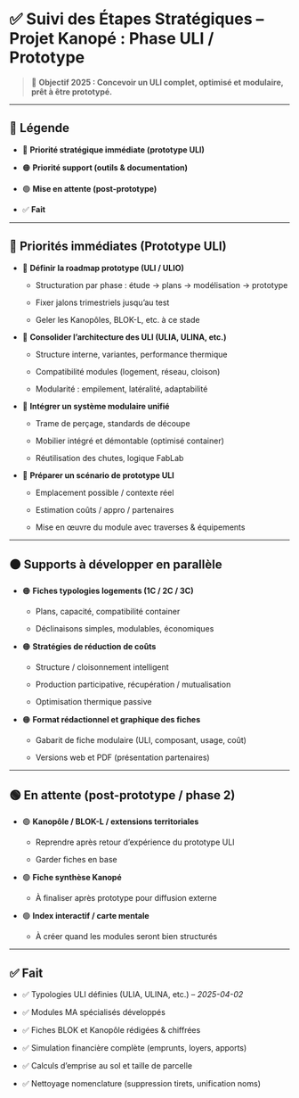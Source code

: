 # ✅ Suivi des Étapes Stratégiques – Projet **Kanopé : Phase ULI / Prototype**

> 🎯 **Objectif 2025 : Concevoir un ULI complet, optimisé et modulaire, prêt à être prototypé.**

---

## 📌 Légende

- 🔴 **Priorité stratégique immédiate (prototype ULI)**
    
- 🟠 **Priorité support (outils & documentation)**
    
- 🟢 **Mise en attente (post-prototype)**
    
- ✅ **Fait**
    

---

## 🔴 Priorités immédiates (Prototype ULI)

-  🔴 **Définir la roadmap prototype (ULI / ULIO)**
    
    - Structuration par phase : étude → plans → modélisation → prototype
        
    - Fixer jalons trimestriels jusqu’au test
        
    - Geler les Kanopôles, BLOK-L, etc. à ce stade
        
-  🔴 **Consolider l’architecture des ULI (ULIA, ULINA, etc.)**
    
    - Structure interne, variantes, performance thermique
        
    - Compatibilité modules (logement, réseau, cloison)
        
    - Modularité : empilement, latéralité, adaptabilité
        
-  🔴 **Intégrer un système modulaire unifié**
    
    - Trame de perçage, standards de découpe
        
    - Mobilier intégré et démontable (optimisé container)
        
    - Réutilisation des chutes, logique FabLab
        
-  🔴 **Préparer un scénario de prototype ULI**
    
    - Emplacement possible / contexte réel
        
    - Estimation coûts / appro / partenaires
        
    - Mise en œuvre du module avec traverses & équipements
        

---

## 🟠 Supports à développer en parallèle

-  🟠 **Fiches typologies logements (1C / 2C / 3C)**
    
    - Plans, capacité, compatibilité container
        
    - Déclinaisons simples, modulables, économiques
        
-  🟠 **Stratégies de réduction de coûts**
    
    - Structure / cloisonnement intelligent
        
    - Production participative, récupération / mutualisation
        
    - Optimisation thermique passive
        
-  🟠 **Format rédactionnel et graphique des fiches**
    
    - Gabarit de fiche modulaire (ULI, composant, usage, coût)
        
    - Versions web et PDF (présentation partenaires)
        

---

## 🟢 En attente (post-prototype / phase 2)

-  🟢 **Kanopôle / BLOK-L / extensions territoriales**
    
    - Reprendre après retour d’expérience du prototype ULI
        
    - Garder fiches en base
        
-  🟢 **Fiche synthèse Kanopé**
    
    - À finaliser après prototype pour diffusion externe
        
-  🟢 **Index interactif / carte mentale**
    
    - À créer quand les modules seront bien structurés
        

---

## ✅ Fait

- ✅ Typologies ULI définies (ULIA, ULINA, etc.) – _2025-04-02_
    
- ✅ Modules MA spécialisés développés
    
- ✅ Fiches BLOK et Kanopôle rédigées & chiffrées
    
- ✅ Simulation financière complète (emprunts, loyers, apports)
    
- ✅ Calculs d’emprise au sol et taille de parcelle
    
- ✅ Nettoyage nomenclature (suppression tirets, unification noms)